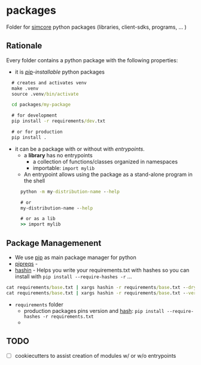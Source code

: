 # packages

Folder for [simcore] python packages (libraries, client-sdks, programs, ... )

## Rationale

Every folder contains a python package with the following properties:

- it is *[pip]-installable* python packages

```cmd
  # creates and activates venv
  make .venv
  source .venv/bin/activate

  cd packages/my-package

  # for development
  pip install -r requirements/dev.txt

  # or for production
  pip install .
```

- it can be a package with or without with *entrypoints*.
  - a **library** has no entrypoints
    - a collection of functions/classes organized in namespaces
    - importable: ``import mylib``
  - An entrypoint allows using the package as a stand-alone program in the shell
  ```cmd
    python -m my-distribution-name --help

    # or
    my-distribution-name --help

    # or as a lib
    >> import mylib
  ```


## Package Managemenent

 - We use [pip] as main package manager for python
 - [pipreqs] -
 - [hashin] - Helps you write your requirements.txt with hashes so you can install with ``pip install --require-hashes -r`` ...
  ```cmd
  cat requirements/base.txt | xargs hashin -r requirements/base.txt --dry-run
  cat requirements/base.txt | xargs hashin -r requirements/base.txt --verbose
  ```
 - ``requirements`` folder
   - production packages pins version and [hash](https://pip.pypa.io/en/stable/reference/pip_install/#hash-checking-mode): ``pip install --require-hashes -r requirements.txt``
   -



## TODO

  - [ ] cookiecutters to assist creation of modules w/ or w/o entrypoints



<!--
Doc reference links below
-->
[simcore]:https://github.com/itisfoundation/osparc-simcore
[pip]: https://pip.pypa.io/en/stable/reference/
[pipreqs]:https://github.com/bndr/pipreqs
[piptools]:https://github.com/jazzband/pip-tools
[pipdeptree]:https://github.com/naiquevin/pipdeptree
[hashin]:https://github.com/peterbe/hashin
[pyup]:https://pyup.io
